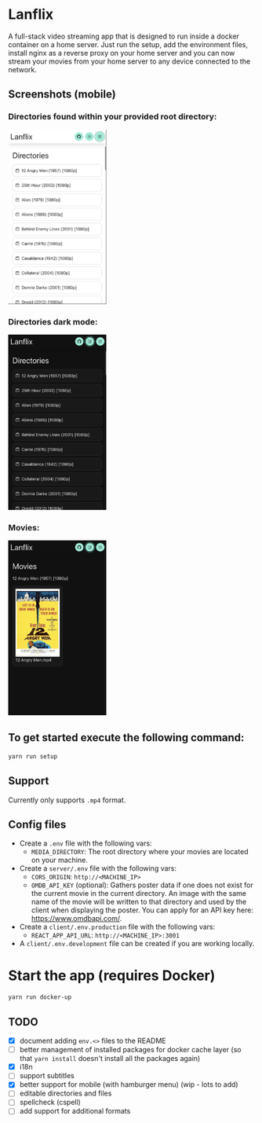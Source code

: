 # Lanflix

A full-stack video streaming app that is designed to run inside a docker container on a home server. Just run the setup, add the environment files, install nginx as a reverse proxy on your home server and you can now stream your movies from your home server to any device connected to the network.

## Screenshots (mobile)

### Directories found within your provided root directory:
<img src="screenshots/1-directories.png" width="200" />
<br/>

### Directories dark mode:
<img src="screenshots/2-directories-dm.png" width="200" />
<br/>

### Movies:
<img src="screenshots/3-movies-dm.png" width="200" />

## To get started execute the following command:

```bash
yarn run setup
```

## Support

Currently only supports `.mp4` format.

## Config files

- Create a `.env` file with the following vars:
  - `MEDIA_DIRECTORY`: The root directory where your movies are located on your machine.
- Create a `server/.env` file with the following vars:
  - `CORS_ORIGIN`: `http://<MACHINE_IP>`
  - `OMDB_API_KEY` (optional): Gathers poster data if one does not exist for the current movie in the current directory. An image with the same name of the movie will be written to that directory and used by the client when displaying the poster. You can apply for an API key here: https://www.omdbapi.com/.
- Create a `client/.env.production` file with the following vars:
  - `REACT_APP_API_URL`: `http://<MACHINE_IP>:3001`
- A `client/.env.development` file can be created if you are working locally.

# Start the app (requires Docker)

```bash
yarn run docker-up
```

## TODO
- [x] document adding `env.<>` files to the README
- [ ] better management of installed packages for docker cache layer (so that `yarn install` doesn't install all the packages again)
- [x] i18n
- [ ] support subtitles
- [x] better support for mobile (with hamburger menu) (wip - lots to add)
- [ ] editable directories and files
- [ ] spellcheck (cspell)
- [ ] add support for additional formats

